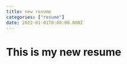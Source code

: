 ```yaml
---
title: new resume
categories: ["resume"]
date: 2022-01-01T0:00:00.000Z
---
```


# This is my new resume
